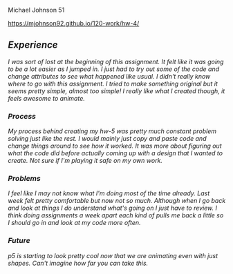Michael Johnson 51

https://mjohnson92.github.io/120-work/hw-4/

## *Experience*

*I was sort of lost at the beginning of this assignment. It felt like it was going to be a lot easier as I jumped in. I just had to try out some of the code and change attributes to see what happened like usual. I didn't really know where to go with this assignment. I tried to make something original but it seems pretty simple, almost too simple! I really like what I created though, it feels awesome to animate.*

### *Process*

*My process behind creating my hw-5 was pretty much constant problem solving just like the rest. I would mainly just copy and paste code and change things around to see how it worked. It was more about figuring out what the code did before actually coming up with a design that I wanted to create. Not sure if I'm playing it safe on my own work.*

### *Problems*

*I feel like I may not know what I'm doing most of the time already. Last week felt pretty comfortable but now not so much. Although when I go back and look at things I do understand what's going on I just have to review. I think doing assignments a week apart each kind of pulls me back a little so I should go in and look at my code more often.*

### *Future*

*p5 is starting to look pretty cool now that we are animating even with just shapes. Can't imagine how far you can take this.*
